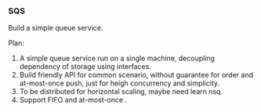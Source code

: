 ### SQS

Build a simple queue service.

Plan:

1. A simple queue service run on a single machine, decoupling dependency of storage using interfaces.
2. Build friendly API for common scenario, without guarantee for order and at-most-once push, just for heigh concurrency and simplicity.
3. To be distributed for horizontal scaling, maybe need learn nsq.
4. Support FIFO and at-most-once .
  